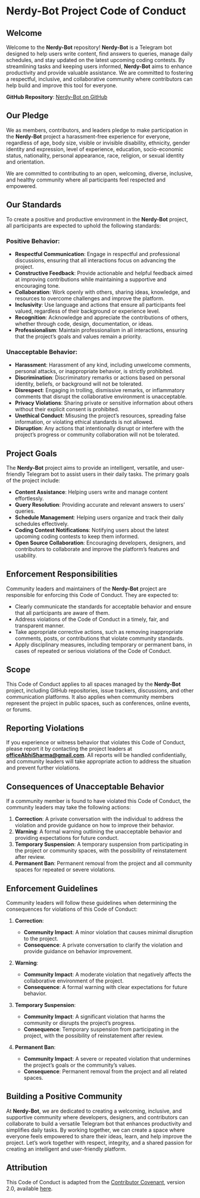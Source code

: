 # Nerdy-Bot Project Code of Conduct

## Welcome

Welcome to the **Nerdy-Bot** repository! **Nerdy-Bot** is a Telegram bot designed to help users write content, find answers to queries, manage daily schedules, and stay updated on the latest upcoming coding contests. By streamlining tasks and keeping users informed, **Nerdy-Bot** aims to enhance productivity and provide valuable assistance. We are committed to fostering a respectful, inclusive, and collaborative community where contributors can help build and improve this tool for everyone.

**GitHub Repository**: [Nerdy-Bot on GitHub](https://github.com/nerdyabhi/Telegram-Bot-NodeJS)

## Our Pledge

We as members, contributors, and leaders pledge to make participation in the **Nerdy-Bot** project a harassment-free experience for everyone, regardless of age, body size, visible or invisible disability, ethnicity, gender identity and expression, level of experience, education, socio-economic status, nationality, personal appearance, race, religion, or sexual identity and orientation.

We are committed to contributing to an open, welcoming, diverse, inclusive, and healthy community where all participants feel respected and empowered.

## Our Standards

To create a positive and productive environment in the **Nerdy-Bot** project, all participants are expected to uphold the following standards:

### Positive Behavior:
- **Respectful Communication**: Engage in respectful and professional discussions, ensuring that all interactions focus on advancing the project.
- **Constructive Feedback**: Provide actionable and helpful feedback aimed at improving contributions while maintaining a supportive and encouraging tone.
- **Collaboration**: Work openly with others, sharing ideas, knowledge, and resources to overcome challenges and improve the platform.
- **Inclusivity**: Use language and actions that ensure all participants feel valued, regardless of their background or experience level.
- **Recognition**: Acknowledge and appreciate the contributions of others, whether through code, design, documentation, or ideas.
- **Professionalism**: Maintain professionalism in all interactions, ensuring that the project’s goals and values remain a priority.

### Unacceptable Behavior:
- **Harassment**: Harassment of any kind, including unwelcome comments, personal attacks, or inappropriate behavior, is strictly prohibited.
- **Discrimination**: Discriminatory remarks or actions based on personal identity, beliefs, or background will not be tolerated.
- **Disrespect**: Engaging in trolling, dismissive remarks, or inflammatory comments that disrupt the collaborative environment is unacceptable.
- **Privacy Violations**: Sharing private or sensitive information about others without their explicit consent is prohibited.
- **Unethical Conduct**: Misusing the project’s resources, spreading false information, or violating ethical standards is not allowed.
- **Disruption**: Any actions that intentionally disrupt or interfere with the project’s progress or community collaboration will not be tolerated.

## Project Goals

The **Nerdy-Bot** project aims to provide an intelligent, versatile, and user-friendly Telegram bot to assist users in their daily tasks. The primary goals of the project include:

- **Content Assistance**: Helping users write and manage content effortlessly.
- **Query Resolution**: Providing accurate and relevant answers to users’ queries.
- **Schedule Management**: Helping users organize and track their daily schedules effectively.
- **Coding Contest Notifications**: Notifying users about the latest upcoming coding contests to keep them informed.
- **Open Source Collaboration**: Encouraging developers, designers, and contributors to collaborate and improve the platform’s features and usability.

## Enforcement Responsibilities

Community leaders and maintainers of the **Nerdy-Bot** project are responsible for enforcing this Code of Conduct. They are expected to:

- Clearly communicate the standards for acceptable behavior and ensure that all participants are aware of them.
- Address violations of the Code of Conduct in a timely, fair, and transparent manner.
- Take appropriate corrective actions, such as removing inappropriate comments, posts, or contributions that violate community standards.
- Apply disciplinary measures, including temporary or permanent bans, in cases of repeated or serious violations of the Code of Conduct.

## Scope

This Code of Conduct applies to all spaces managed by the **Nerdy-Bot** project, including GitHub repositories, issue trackers, discussions, and other communication platforms. It also applies when community members represent the project in public spaces, such as conferences, online events, or forums.

## Reporting Violations

If you experience or witness behavior that violates this Code of Conduct, please report it by contacting the project leaders at **officeAbhiSharma@gmail.com**. All reports will be handled confidentially, and community leaders will take appropriate action to address the situation and prevent further violations.

## Consequences of Unacceptable Behavior

If a community member is found to have violated this Code of Conduct, the community leaders may take the following actions:

1. **Correction**: A private conversation with the individual to address the violation and provide guidance on how to improve their behavior.
2. **Warning**: A formal warning outlining the unacceptable behavior and providing expectations for future conduct.
3. **Temporary Suspension**: A temporary suspension from participating in the project or community spaces, with the possibility of reinstatement after review.
4. **Permanent Ban**: Permanent removal from the project and all community spaces for repeated or severe violations.

## Enforcement Guidelines

Community leaders will follow these guidelines when determining the consequences for violations of this Code of Conduct:

1. **Correction**:
   - **Community Impact**: A minor violation that causes minimal disruption to the project.
   - **Consequence**: A private conversation to clarify the violation and provide guidance on behavior improvement.

2. **Warning**:
   - **Community Impact**: A moderate violation that negatively affects the collaborative environment of the project.
   - **Consequence**: A formal warning with clear expectations for future behavior.

3. **Temporary Suspension**:
   - **Community Impact**: A significant violation that harms the community or disrupts the project’s progress.
   - **Consequence**: Temporary suspension from participating in the project, with the possibility of reinstatement after review.

4. **Permanent Ban**:
   - **Community Impact**: A severe or repeated violation that undermines the project’s goals or the community’s values.
   - **Consequence**: Permanent removal from the project and all related spaces.

## Building a Positive Community

At **Nerdy-Bot**, we are dedicated to creating a welcoming, inclusive, and supportive community where developers, designers, and contributors can collaborate to build a versatile Telegram bot that enhances productivity and simplifies daily tasks. By working together, we can create a space where everyone feels empowered to share their ideas, learn, and help improve the project. Let’s work together with respect, integrity, and a shared passion for creating an intelligent and user-friendly platform.

## Attribution

This Code of Conduct is adapted from the [Contributor Covenant](https://www.contributor-covenant.org), version 2.0, available [here](https://www.contributor-covenant.org/version/2/0/code_of_conduct.html).
